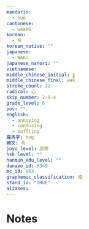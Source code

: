 ```yaml
---
mandarin:
  - huò
cantonese:
  - waak6
korean:
  - 혹
korean_native: ""
japanese:
  - WAKU
japanese_nanori: ""
vietnamese:
middle_chinese_initial: ɣ
middle_chinese_final: wǝk
stroke_count: 12
radical: 心
skip_number: 2-8-4
grade_level: 6
pos: ""
english:
  - annoying
  - confusing
  - baffling
羅馬字: hog
韓文: 혹
joyo_level: 高等
hsk_level: ""
hanmun_edu_level: ""
danayo_id: 6349
mc_id: 803
graphemic_classification: 或
stand_in: "TRUE"
aliases:
---
```


# Notes

